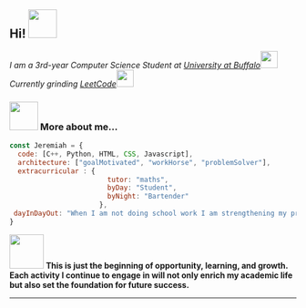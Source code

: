 <h2> Hi! <img src="https://i.imgur.com/ipBkW9L.gif" width="50"></h2>

<p><em>I am a 3rd-year Computer Science Student at <a href="https://engineering.buffalo.edu/">University at Buffalo</a><img src="https://www.buffalo.edu/content/www/brand/resources-tools/downloads/_jcr_content/par/image_1.img.209.auto.png/1632232420604.png" width="30"></br>Currently grinding <a href="https://leetcode.com/u/exhausdead/">LeetCode</a><img src="https://assets.leetcode.com/static_assets/public/images/LeetCode_logo_rvs.png" width="30"> 
</em></p>

<!-- [![Twitter: ThaiiBraga](https://img.shields.io/twitter/follow/ThaiiBraga?style=social)](https://twitter.com/ThaiiBraga)
[![Linkedin: thaianebraga](https://img.shields.io/badge/-thaianebraga-blue?style=flat-square&logo=Linkedin&logoColor=white&link=https://www.linkedin.com/in/thaianebraga/)](https://www.linkedin.com/in/thaianebraga/)
[![GitHub Thaiane](https://img.shields.io/github/followers/thaiane?label=follow&style=social)](https://github.com/Thaiane) -->


### <img src="https://media.giphy.com/media/VgCDAzcKvsR6OM0uWg/giphy.gif" width="50"> More about me...  

```javascript
const Jeremiah = {
  code: [C++, Python, HTML, CSS, Javascript],
  architecture: ["goalMotivated", "workHorse", "problemSolver"],
  extracurricular : {
                        tutor: "maths",
                        byDay: "Student",
                        byNight: "Bartender"
                      },
 dayInDayOut: "When I am not doing school work I am strengthening my programming and math skills"
}
```

<img src="" width="60"> <b>This is just the beginning of opportunity, learning, and growth. Each activity I continue to engage in will not only enrich my academic life but also set the foundation for future success. </b>

---

